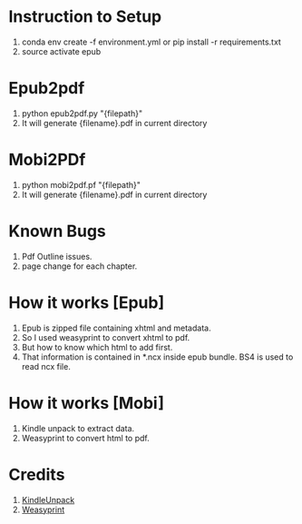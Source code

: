 # Instruction to Setup
1. conda env create -f environment.yml or pip install -r requirements.txt
2. source activate epub

# Epub2pdf
1. python epub2pdf.py "{filepath}"
2. It will generate {filename}.pdf in current directory

# Mobi2PDf
1. python mobi2pdf.pf "{filepath}"
2. It will generate {filename}.pdf in current directory

# Known Bugs
1. Pdf Outline issues.
2. page change for each chapter.

# How it works [Epub]
1. Epub is zipped file containing xhtml and metadata.
2. So I used weasyprint to convert xhtml to pdf.
3. But how to know which html to add first.
4. That information is contained in *.ncx inside epub bundle. BS4 is used to read ncx file.

# How it works [Mobi]
1. Kindle unpack to extract data.
2. Weasyprint to convert html to pdf.

# Credits
1. [KindleUnpack](https://github.com/kevinhendricks/KindleUnpack)
2. [Weasyprint](https://github.com/Kozea/WeasyPrint)